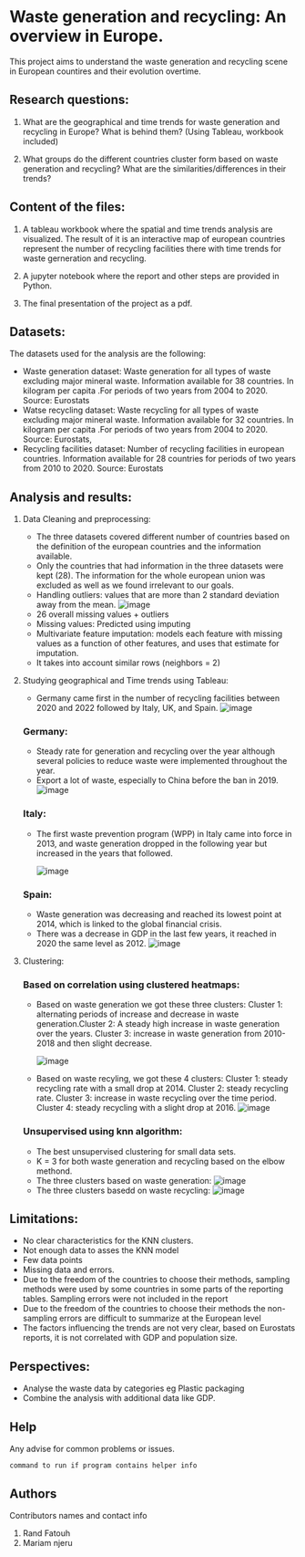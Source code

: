 # Waste generation and recycling: An overview in Europe.

This project aims to understand the waste generation and recycling scene in European countires and their evolution overtime.

## Research questions:


1.   What are the geographical and time trends for waste generation and recycling in Europe? What is behind them? (Using Tableau, workbook included)

2.   What groups do the different countries cluster form based on waste generation and recycling? What are the similarities/differences in their trends?

## Content of the files:
1.   A tableau workbook where the spatial and time trends analysis are visualized. The result of it is an interactive map of european countries represent the number of recycling facilities there with time trends for waste gerneration and recycling.

2.  A jupyter notebook where the report and other steps are provided in Python.
   
3.  The final presentation of the project as a pdf.

## Datasets:
The datasets used for the analysis are the following:

* Waste generation dataset: Waste generation for all types of waste excluding major mineral waste. Information available for 38 countries. In kilogram per capita .For periods of two years from 2004 to 2020. Source: Eurostats
* Watse recycling dataset: Waste recycling for all types of waste excluding major mineral waste. Information available for 32 countries. In kilogram per capita .For periods of two years from 2004 to 2020. Source: Eurostats,
* Recycling facilities dataset: Number of recycling facilities in european countries. Information available for 28 countries for periods of two years from 2010 to 2020. Source: Eurostats

## Analysis and results:
1. Data Cleaning and preprocessing:
   * The three datasets covered different number of countries based on the definition of the european countries and the information available.
   * Only the countries that had information in the three datasets were kept (28). The information for the whole european union was excluded as well as we found irrelevant to our goals.
   * Handling outliers: values that are more than 2 standard deviation away from the mean.
     ![image](https://github.com/RandFa/WasteGenerationandRecycling/assets/62840736/f0a74c5d-8ca0-4c98-a0b1-8a1802b449a8)
   * 26 overall missing values + outliers
   * Missing values: Predicted using imputing 
   * Multivariate feature imputation:  models each feature with missing values as a function of other features, and uses that estimate for imputation.
   * It takes into account similar rows (neighbors = 2)
3. Studying geographical and Time trends using Tableau:
   - Germany came first in the number of recycling facilities between 2020 and 2022 followed by Italy, UK, and Spain.
   ![image](https://github.com/RandFa/WasteGenerationandRecycling/assets/62840736/cf8a8285-e2e7-4c8a-aba9-78d3d8288999)
   ### Germany:
   * Steady rate for generation and recycling over the year although several policies to reduce waste were implemented throughout the year.
   * Export a lot of waste, especially to China before the ban in 2019.
     ![image](https://github.com/RandFa/WasteGenerationandRecycling/assets/62840736/54fbb3a5-3184-4196-8388-0f5d6303abf3)
   ### Italy:
   * The first waste prevention program (WPP) in Italy came into force in 2013, and waste generation dropped in the following year but increased in the years that followed.
  
     ![image](https://github.com/RandFa/WasteGenerationandRecycling/assets/62840736/26116baa-74eb-4b7f-ad35-25caa29cbf9a)
   ### Spain:
   * Waste generation was decreasing and reached its lowest point at 2014, which is linked to the global financial crisis. 
   * There was a decrease in GDP in the last few years, it reached in 2020 the same level as 2012.
     ![image](https://github.com/RandFa/WasteGenerationandRecycling/assets/62840736/eafa9634-b9f5-4080-ba17-532432001a0a)
3. Clustering:
   ###  Based on correlation using clustered  heatmaps:
      * Based on waste generation we got these three clusters: Cluster 1: alternating periods of increase and decrease in waste generation.Cluster 2: A steady high increase in waste generation over the years. Cluster 3:  increase in waste generation from 2010-2018 and then slight decrease.
  
        ![image](https://github.com/RandFa/WasteGenerationandRecycling/assets/62840736/c0fbb4ba-bf61-4ef9-a6eb-08873d73992b)
      * Based on waste recyling, we got these 4 clusters: Cluster 1: steady recycling rate with a small drop at 2014. Cluster 2: steady recycling rate. Cluster 3:  increase in waste recycling over the time period. Cluster 4: steady recycling with a slight drop at 2016.
           ![image](https://github.com/RandFa/WasteGenerationandRecycling/assets/62840736/37d0b2a7-4d2e-486e-94e2-8edbca0a374e)

   ###  Unsupervised using knn algorithm:
      * The best unsupervised clustering for small data sets.
      * K = 3 for both waste generation and recycling based on the elbow methond.
      * The three clusters based on waste generation:
        ![image](https://github.com/RandFa/WasteGenerationandRecycling/assets/62840736/833bb15c-5a02-4973-89d6-c8684e416828)
      * The three clusters basedd on waste recycling:
        ![image](https://github.com/RandFa/WasteGenerationandRecycling/assets/62840736/8016b3ca-e1c5-4b3f-acf1-35baabf04aa5)
## Limitations:
* No clear characteristics for the KNN clusters.
* Not enough data to asses the KNN model
* Few data points
* Missing data and errors.
* Due to the freedom of the countries to choose their methods, sampling methods were used by some countries in some parts of the reporting tables. Sampling errors were not included in the report
* Due to the freedom of the countries to choose their methods the non-sampling errors are difficult to summarize at the European level
* The factors influencing the trends are not very clear, based on Eurostats reports, it is not correlated with GDP and population size.
## Perspectives:
* Analyse the waste data by categories eg Plastic packaging
* Combine the analysis with additional data like GDP.
## Help

Any advise for common problems or issues.
```
command to run if program contains helper info
```

## Authors

Contributors names and contact info

1. Rand Fatouh 
2. Mariam njeru



